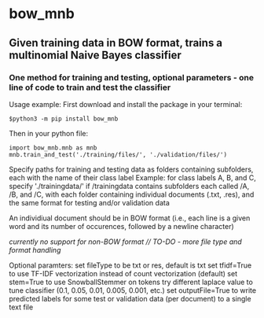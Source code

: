 # bow_mnb
## Given training data in BOW format, trains a multinomial Naive Bayes classifier
### One method for training and testing, optional parameters - one line of code to train and test the classifier

Usage example:
First download and install the package in your terminal:
```
$python3 -m pip install bow_mnb
```

Then in your python file:
```
import bow_mnb.mnb as mnb
mnb.train_and_test('./training/files/', './validation/files/')
```

Specify paths for training and testing data as folders containing subfolders, each with the name of their class label
Example: for class labels A, B, and C, specify './trainingdata/' if /trainingdata contains subfolders each called /A, /B, and /C, with
each folder containing individual documents (.txt, .res), and the same format for testing and/or validation data

An individiual document should be in BOW format (i.e., each line is a given word and its number of occurences, followed by a newline character)

*currently no support for non-BOW format // TO-DO - more file type and format handling*

Optional paramters:
    set fileType to be txt or res, default is txt
    set tfidf=True to use TF-IDF vectorization instead of count vectorization (default)
    set stem=True to use SnowballStemmer on tokens
    try different laplace value to tune classifier (0.1, 0.05, 0.01, 0.005, 0.001, etc.)
    set outputFile=True to write predicted labels for some test or validation data (per document) to a single text file
